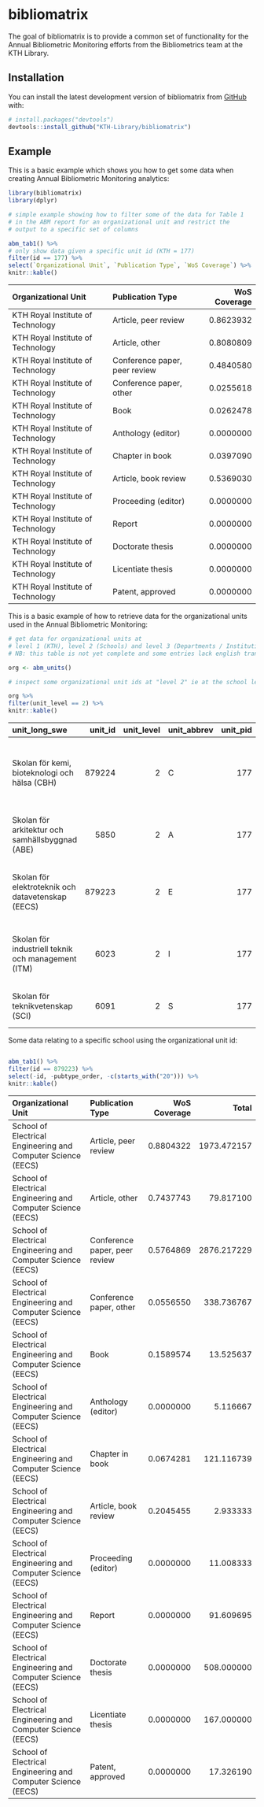 
<!-- README.md is generated from README.Rmd. Please edit that file -->

# bibliomatrix

<!-- badges: start -->

<!-- badges: end -->

The goal of bibliomatrix is to provide a common set of functionality for
the Annual Bibliometric Monitoring efforts from the Bibliometrics team
at the KTH Library.

## Installation

You can install the latest development version of bibliomatrix from
[GitHub](https://KTH-Library.github.com/bibliomatrix) with:

``` r
# install.packages("devtools")
devtools::install_github("KTH-Library/bibliomatrix")
```

## Example

This is a basic example which shows you how to get some data when
creating Annual Bibliometric Monitoring analytics:

``` r
library(bibliomatrix)
library(dplyr)

# simple example showing how to filter some of the data for Table 1
# in the ABM report for an organizational unit and restrict the
# output to a specific set of columns

abm_tab1() %>% 
# only show data given a specific unit id (KTH = 177)
filter(id == 177) %>%
select(`Organizational Unit`, `Publication Type`, `WoS Coverage`) %>%
knitr::kable()
```

| Organizational Unit               | Publication Type              | WoS Coverage |
| :-------------------------------- | :---------------------------- | -----------: |
| KTH Royal Institute of Technology | Article, peer review          |    0.8623932 |
| KTH Royal Institute of Technology | Article, other                |    0.8080809 |
| KTH Royal Institute of Technology | Conference paper, peer review |    0.4840580 |
| KTH Royal Institute of Technology | Conference paper, other       |    0.0255618 |
| KTH Royal Institute of Technology | Book                          |    0.0262478 |
| KTH Royal Institute of Technology | Anthology (editor)            |    0.0000000 |
| KTH Royal Institute of Technology | Chapter in book               |    0.0397090 |
| KTH Royal Institute of Technology | Article, book review          |    0.5369030 |
| KTH Royal Institute of Technology | Proceeding (editor)           |    0.0000000 |
| KTH Royal Institute of Technology | Report                        |    0.0000000 |
| KTH Royal Institute of Technology | Doctorate thesis              |    0.0000000 |
| KTH Royal Institute of Technology | Licentiate thesis             |    0.0000000 |
| KTH Royal Institute of Technology | Patent, approved              |    0.0000000 |

This is a basic example of how to retrieve data for the organizational
units used in the Annual Bibliometric Monitoring:

``` r
# get data for organizational units at 
# level 1 (KTH), level 2 (Schools) and level 3 (Departments / Institutions)
# NB: this table is not yet complete and some entries lack english translations

org <- abm_units()

# inspect some organizational unit ids at "level 2" ie at the school level

org %>%
filter(unit_level == 2) %>%
knitr::kable()
```

| unit\_long\_swe                                    | unit\_id | unit\_level | unit\_abbrev | unit\_pid | unit\_long\_eng                                                             | unit\_sort |
| :------------------------------------------------- | -------: | ----------: | :----------- | --------: | :-------------------------------------------------------------------------- | ---------: |
| Skolan för kemi, bioteknologi och hälsa (CBH)      |   879224 |           2 | C            |       177 | School of Engineering Sciences in Chemistry, Biotechnology and Health (CBH) |          2 |
| Skolan för arkitektur och samhällsbyggnad (ABE)    |     5850 |           2 | A            |       177 | School of Architecture and the Built Environment (ABE)                      |          1 |
| Skolan för elektroteknik och datavetenskap (EECS)  |   879223 |           2 | E            |       177 | School of Electrical Engineering and Computer Science (EECS)                |          3 |
| Skolan för industriell teknik och management (ITM) |     6023 |           2 | I            |       177 | School of Industrial Engineering and Management (ITM)                       |          4 |
| Skolan för teknikvetenskap (SCI)                   |     6091 |           2 | S            |       177 | School of Engineering Sciences (SCI)                                        |          5 |

Some data relating to a specific school using the organizational unit
id:

``` r

abm_tab1() %>%
filter(id == 879223) %>%
select(-id, -pubtype_order, -c(starts_with("20"))) %>%
knitr::kable()
```

| Organizational Unit                                          | Publication Type              | WoS Coverage |       Total |
| :----------------------------------------------------------- | :---------------------------- | -----------: | ----------: |
| School of Electrical Engineering and Computer Science (EECS) | Article, peer review          |    0.8804322 | 1973.472157 |
| School of Electrical Engineering and Computer Science (EECS) | Article, other                |    0.7437743 |   79.817100 |
| School of Electrical Engineering and Computer Science (EECS) | Conference paper, peer review |    0.5764869 | 2876.217229 |
| School of Electrical Engineering and Computer Science (EECS) | Conference paper, other       |    0.0556550 |  338.736767 |
| School of Electrical Engineering and Computer Science (EECS) | Book                          |    0.1589574 |   13.525637 |
| School of Electrical Engineering and Computer Science (EECS) | Anthology (editor)            |    0.0000000 |    5.116667 |
| School of Electrical Engineering and Computer Science (EECS) | Chapter in book               |    0.0674281 |  121.116739 |
| School of Electrical Engineering and Computer Science (EECS) | Article, book review          |    0.2045455 |    2.933333 |
| School of Electrical Engineering and Computer Science (EECS) | Proceeding (editor)           |    0.0000000 |   11.008333 |
| School of Electrical Engineering and Computer Science (EECS) | Report                        |    0.0000000 |   91.609695 |
| School of Electrical Engineering and Computer Science (EECS) | Doctorate thesis              |    0.0000000 |  508.000000 |
| School of Electrical Engineering and Computer Science (EECS) | Licentiate thesis             |    0.0000000 |  167.000000 |
| School of Electrical Engineering and Computer Science (EECS) | Patent, approved              |    0.0000000 |   17.326190 |
